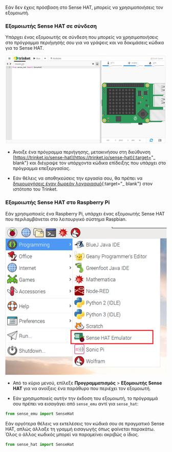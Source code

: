 Εάν δεν έχεις πρόσβαση στο Sense HAT, μπορείς να χρησιμοποιήσεις τον εξομοιωτή.

### Εξομοιωτής Sense HAT σε σύνδεση

Υπάρχει ένας εξομοιωτής σε σύνδεση που μπορείς να χρησιμοποιήσεις στο πρόγραμμα περιήγησής σου για να γράψεις και να δοκιμάσεις κώδικα για το Sense HAT.

![Εξομοιωτής Sense HAT στο trinket](images/sense-hat-trinket.png)

+ Άνοιξε ένα πρόγραμμα περιήγησης, μετακινήσου στη διεύθυνση [https://trinket.io/sense-hat](https://trinket.io/sense-hat){:target="_ blank"} και διέγραψε τον υπάρχοντα κώδικα επίδειξης που υπάρχει στο πρόγραμμα επεξεργασίας.

+ Εάν θέλεις να αποθηκεύσεις την εργασία σου, θα πρέπει να [δημιουργήσεις έναν δωρεάν λογαριασμό](https://trinket.io/signup){:target="_ blank"} στον ιστότοπο του Trinket.

### Εξομοιωτής Sense HAT στο Raspberry Pi

Εάν χρησιμοποιείς ένα Raspberry Pi, υπάρχει ένας εξομοιωτής Sense HAT που περιλαμβάνεται στο λειτουργικό σύστημα Raspbian.

![Εξομοιωτής Sense HAT στο Raspbian](images/pi-emulator.png)

+ Από το κύριο μενού, επίλεξε **Προγραμματισμός** > **Εξομοιωτής Sense HAT** για να ανοίξεις ένα παράθυρο που περιέχει τον εξομοιωτή.

+ Εάν χρησιμοποιείς αυτήν την έκδοση του εξομοιωτή, το πρόγραμμά σου πρέπει να εισαγάγει από `sense_emu` αντί για `sense_hat`:

```python
from sense_emu import SenseHat
```

Εάν αργότερα θέλεις να εκτελέσεις τον κώδικά σου σε πραγματικό Sense HAT, απλώς άλλαξε τη γραμμή εισαγωγής όπως φαίνεται παρακάτω. Όλος ο άλλος κωδικός μπορεί να παραμείνει ακριβώς ο ίδιος.

```python
from sense_hat import SenseHat
```
